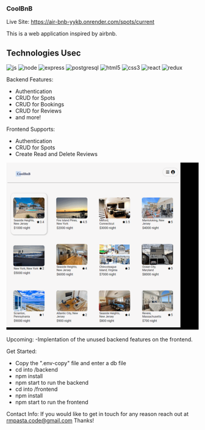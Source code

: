 ### CoolBnB

Live Site: https://air-bnb-yykb.onrender.com/spots/current

This is a web application inspired by airbnb.

## Technologies Usec
![js](https://github.com/RMPasta/AirBnB-Clone/assets/107484881/0d42b7f0-226e-4a27-ae20-1d9cb1f4fb7c)
![node](https://github.com/RMPasta/AirBnB-Clone/assets/107484881/c9ded41a-ad9b-412a-9738-323e03358777)
![express](https://github.com/RMPasta/AirBnB-Clone/assets/107484881/6a6f45d8-e80d-448b-abeb-356927987fa5)
![postgresql](https://github.com/RMPasta/AirBnB-Clone/assets/107484881/889cbdc9-811c-408d-a075-9cd4ee9e3cbf)
![html5](https://github.com/RMPasta/AirBnB-Clone/assets/107484881/de294ad9-fa73-4183-a5de-cb2998f31f03)
![css3](https://github.com/RMPasta/AirBnB-Clone/assets/107484881/023a7ed5-f5fc-41db-8735-a00b5d47ad64)
![react](https://github.com/RMPasta/AirBnB-Clone/assets/107484881/b24e48ca-1a01-44b8-a856-db324ec3ee46)
![redux](https://github.com/RMPasta/AirBnB-Clone/assets/107484881/a65d6db5-c45a-4dc4-84bc-7962a62beaa1)


Backend Features:
- Authentication
- CRUD for Spots
- CRUD for Bookings
- CRUD for Reviews
- and more!

Frontend Supports:
- Authentication
- CRUD for Spots
- Create Read and Delete Reviews

![](https://github.com/RMPasta/AirBnB-Clone/blob/main/frontend/src/assets/ezgif.com-gif-maker.gif)

Upcoming:
-Implentation of the unused backend features on the frontend.

Get Started:
- Copy the ".env-copy" file and enter a db file
- cd into /backend
- npm install
- npm start to run the backend
- cd into /frontend
- npm install
- npm start to run the frontend

Contact Info:
If you would like to get in touch for any reason reach out at rmpasta.code@gmail.com
Thanks!
